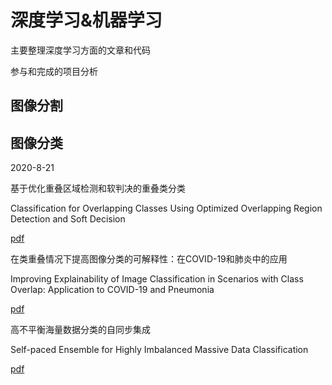 # 深度学习&机器学习

主要整理深度学习方面的文章和代码

参与和完成的项目分析

## 图像分割


## 图像分类

2020-8-21

基于优化重叠区域检测和软判决的重叠类分类

Classification for Overlapping Classes Using Optimized Overlapping Region Detection and Soft Decision

[pdf](http://confcats_isif.s3.amazonaws.com/web-files/event/proceedings/html/2010Proceedings/pdfs/tu3.6.4-0317-final.pdf)

在类重叠情况下提高图像分类的可解释性：在COVID-19和肺炎中的应用

Improving Explainability of Image Classification in Scenarios with Class Overlap: Application to COVID-19 and Pneumonia

[pdf](https://arxiv.org/abs/2008.02866)

高不平衡海量数据分类的自同步集成

Self-paced Ensemble for Highly Imbalanced Massive Data Classification

[pdf](https://arxiv.org/abs/1909.03500)

